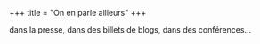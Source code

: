 +++
title = "On en parle ailleurs"
+++

dans la presse, dans des billets de blogs, dans des conférences…

<style>
h3 { margin-top: 4em; }
</style>
